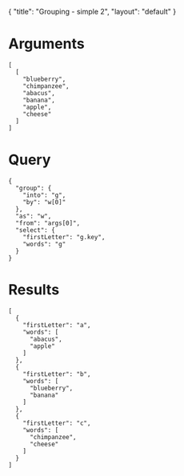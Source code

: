{
	"title": "Grouping - simple 2",
	"layout": "default"
}
# Arguments
	[
	  [
	    "blueberry", 
	    "chimpanzee", 
	    "abacus", 
	    "banana", 
	    "apple", 
	    "cheese"
	  ]
	]
# Query
	{
	  "group": {
	    "into": "g", 
	    "by": "w[0]"
	  }, 
	  "as": "w", 
	  "from": "args[0]", 
	  "select": {
	    "firstLetter": "g.key", 
	    "words": "g"
	  }
	}
# Results
	[
	  {
	    "firstLetter": "a", 
	    "words": [
	      "abacus", 
	      "apple"
	    ]
	  }, 
	  {
	    "firstLetter": "b", 
	    "words": [
	      "blueberry", 
	      "banana"
	    ]
	  }, 
	  {
	    "firstLetter": "c", 
	    "words": [
	      "chimpanzee", 
	      "cheese"
	    ]
	  }
	]
